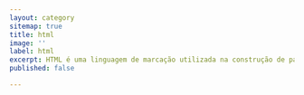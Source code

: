 ```yaml
---
layout: category
sitemap: true
title: html
image: ''
label: html
excerpt: HTML é uma linguagem de marcação utilizada na construção de páginas na Web.
published: false

---
```

